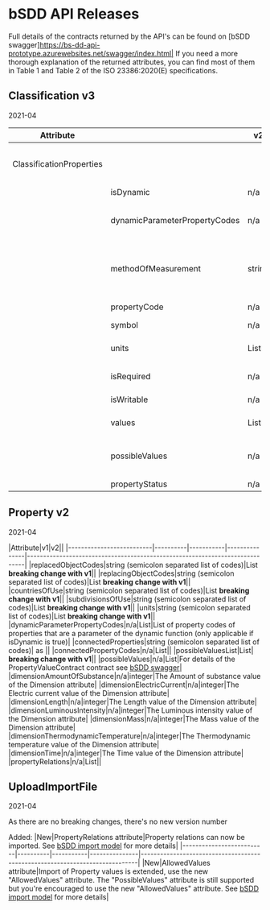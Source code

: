 # bSDD API Releases

Full details of the contracts returned by the API's can be found on [bSDD swagger]https://bs-dd-api-prototype.azurewebsites.net/swagger/index.html|
If you need a more thorough explanation of the returned attributes, you can find most of them in Table 1 and Table 2 of the ISO 23386:2020(E) specifications.

## Classification v3

2021-04

|Attribute||v2|v3||
|--------------------------|----------|-----------|---------------|-----------------------------------------------------------------------------|
|   ClassificationProperties |||Changes within the ClassificationProperties object of the Classification API result|
||isDynamic|n/a|nullable bool|Indicates if it is a Dynamic property|
||dynamicParameterPropertyCodes|n/a|List<string>|List of property codes of properties that are a parameter of the dynamic function (only applicable if isDynamic is true)|
||methodOfMeasurement|string|<removed>  ** breaking change with v2|The Classification API returns the most direct used attributes. Attributes that are more related to 'get help' can be retrieved via the Property API.|
||propertyCode|n/a|string|Unique identification, within the domain, of the property|
||symbol|n/a|string|Symbol of the property|
||units|List<string>|List<string>|Fix: now returns list of Units as specified at property level if it is not overridden at  classprop level|
||isRequired|n/a|nullable bool|Indicates if the value of the property must be filled|
||isWritable|n/a|nullable bool|Indicates if the value of the property can be changed|
||values|List<ValueType>| <removed> as <replaced by possibleValues>**breaking change with v2**||
||possibleValues|n/a|List<ClassificationPropertyValueContract>|List of possible values for the property. For details of the ClassificationPropertyValueContract contract see [bSDD swagger](https://bs-dd-api-prototype.azurewebsites.net/swagger/index.html)|
||propertyStatus|n/a|string|

## Property v2

2021-04

|Attribute|v1|v2||
|--------------------------|----------|-----------|---------------|-----------------------------------------------------------------------------|
|replacedObjectCodes|string (semicolon separated list of codes)|List<string> **breaking change with v1**||
|replacingObjectCodes|string (semicolon separated list of codes)|List<string> **breaking change with v1**||
|countriesOfUse|string (semicolon separated list of codes)|List<string> **breaking change with v1**||
|subdivisionsOfUse|string (semicolon separated list of codes)|List<string> **breaking change with v1**||
|units|string (semicolon separated list of codes)|List<string> **breaking change with v1**||
|dynamicParameterPropertyCodes|n/a|List<string>|List of property codes of properties that are a parameter of the dynamic function (only applicable if isDynamic is true)|
|connectedProperties|string (semicolon separated list of codes)|<removed> as <replaced by connectedPropertyCodes>||
|connectedPropertyCodes|n/a|List<string>||
|possibleValuesList|List<string>|<replaced by possibleValues>  **breaking change with v1**||
|possibleValues|n/a|List<PropertyValueContract>|For details of the PropertyValueContract contract see [bSDD swagger](https://bs-dd-api-prototype.azurewebsites.net/swagger/index.html)|
|dimensionAmountOfSubstance|n/a|integer|The Amount of substance value of the Dimension attribute|
|dimensionElectricCurrent|n/a|integer|The Electric current value of the Dimension attribute|
|dimensionLength|n/a|integer|The Length value of the Dimension attribute|
|dimensionLuminousIntensity|n/a|integer|The Luminous intensity value of the Dimension attribute|
|dimensionMass|n/a|integer|The Mass value of the Dimension attribute|
|dimensionThermodynamicTemperature|n/a|integer|The Thermodynamic temperature value of the Dimension attribute|
|dimensionTime|n/a|integer|The Time value of the Dimension attribute|
|propertyRelations|n/a|List<PropertyRelationContract>||

## UploadImportFile

2021-04

As there are no breaking changes, there's no new version number

Added:
|New|PropertyRelations attribute|Property relations can now be imported. See [bSDD import model](https://github.com/buildingSMART/bSDD/blob/master/2020%20prototype/import-model/bSDD%20JSON%20import%20model.md) for more details|
|--------------------------|----------|-----------|---------------|-----------------------------------------------------------------------------|
|New|AllowedValues attribute|Import of Property values is extended, use the new "AllowedValues" attribute. The "PossibleValues" attribute is still supported but you're encouraged to use the new "AllowedValues" attribute. See [bSDD import model](https://github.com/buildingSMART/bSDD/blob/master/2020%20prototype/import-model/bSDD%20JSON%20import%20model.md) for more details|
